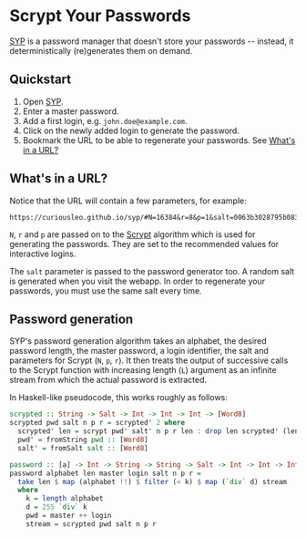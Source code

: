 Scrypt Your Passwords
=====================

[SYP][gh-page] is a password manager that doesn't store your passwords -- instead, it deterministically (re)generates them on demand.

Quickstart
----------

1. Open [SYP][gh-page].
2. Enter a master password.
3. Add a first login, e.g. `john.doe@example.com`.
4. Click on the newly added login to generate the password.
5. Bookmark the URL to be able to regenerate your passwords. See [What's in a URL?](#whats-in-a-url)

What's in a URL?
----------------

Notice that the URL will contain a few parameters, for example:

```
https://curiousleo.github.io/syp/#N=16384&r=8&p=1&salt=0063b3028795b083f30780f871d70b52
```

`N`, `r` and `p` are passed on to the [Scrypt][scrypt-wp] algorithm which is used for generating the passwords. They are set to the recommended values for interactive logins.

The `salt` parameter is passed to the password generator too. A random salt is generated when you visit the webapp. In order to regenerate your passwords, you must use the same salt every time.

Password generation
-------------------

SYP's password generation algorithm takes an alphabet, the desired password length, the master password, a login identifier, the salt and parameters for Scrypt (`N`, `p`, `r`). It then treats the output of successive calls to the Scrypt function with increasing length (`L`) argument as an infinite stream from which the actual password is extracted.

In Haskell-like pseudocode, this works roughly as follows:

``` haskell
scrypted :: String -> Salt -> Int -> Int -> Int -> [Word8]
scrypted pwd salt n p r = scrypted' 2 where
  scrypted' len = scrypt pwd' salt' n p r len : drop len scrypted' (len * 2)
  pwd' = fromString pwd :: [Word8]
  salt' = fromSalt salt :: [Word8]

password :: [a] -> Int -> String -> String -> Salt -> Int -> Int -> Int -> [a]
password alphabet len master login salt n p r =
  take len $ map (alphabet !!) $ filter (< k) $ map (`div` d) stream
  where
    k = length alphabet
    d = 255 `div` k
    pwd = master ++ login
    stream = scrypted pwd salt n p r
```

[gh-page]: http://curiousleo.github.io/syp/
[scrypt-wp]: https://en.m.wikipedia.org/wiki/Scrypt
